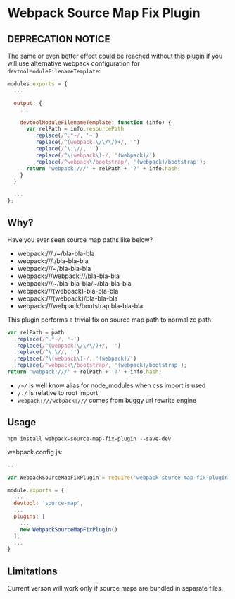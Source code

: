 # Webpack Source Map Fix Plugin #

## DEPRECATION NOTICE ##

The same or even better effect could be reached without this plugin
if you will use alternative webpack configuration for `devtoolModuleFilenameTemplate`:

```javascript
modules.exports = {
  ...

  output: {
    ...

    devtoolModuleFilenameTemplate: function (info) {
      var relPath = info.resourcePath
        .replace(/^.*~/, '~')
        .replace(/^(webpack:\/\/\/)+/, '')
        .replace(/^\.\//, '')
        .replace(/^\(webpack\)-/, '(webpack)/')
        .replace(/^webpack\/bootstrap/, '(webpack)/bootstrap');
      return 'webpack:///' + relPath + '?' + info.hash;
    }
  }

  ...
};
```

## Why? ##

Have you ever seen source map paths like below?

- webpack:///./~/bla-bla-bla
- webpack:///./bla-bla-bla
- webpack:///~/bla-bla-bla
- webpack:///webpack:///bla-bla-bla
- webpack:///~/bla-bla-bla/~/bla-bla-bla
- webpack:///(webpack)-bla-bla-bla
- webpack:///(webpack)/bla-bla-bla
- webpack:///webpack/bootstrap bla-bla-bla

This plugin performs a trivial fix on source map path to normalize path:

```javascript
var relPath = path
  .replace(/^.*~/, '~')
  .replace(/^(webpack:\/\/\/)+/, '')
  .replace(/^\.\//, '')
  .replace(/^\(webpack\)-/, '(webpack)/')
  .replace(/^webpack\/bootstrap/, '(webpack)/bootstrap');
return 'webpack:///' + relPath + '?' + info.hash;
```

- `/~/` is well know alias for node_modules when css import is used
- `/./` is relative to root import
- `webpack:///webpack:///` comes from buggy url rewrite engine

## Usage ##

```shell
npm install webpack-source-map-fix-plugin --save-dev
```

webpack.config.js:

```javascript
...

var WebpackSourceMapFixPlugin = require('webpack-source-map-fix-plugin');

module.exports = {
  ...
  devtool: 'source-map',
  ...
  plugins: [
    ...
    new WebpackSourceMapFixPlugin()
  ];
  ...
}
```

## Limitations ##

Current verson will work only if source maps are bundled in separate files.
